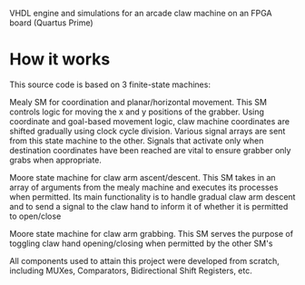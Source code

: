 VHDL engine and simulations for an arcade claw machine on an FPGA board (Quartus Prime)

# How it works
This source code is based on 3 finite-state machines:

Mealy SM for coordination and planar/horizontal movement.
  This SM controls logic for moving the x and y positions of the grabber. Using coordinate and goal-based movement logic, claw machine
  coordinates are shifted gradually using clock cycle division. Various signal arrays are sent from this state machine to the other.
  Signals that activate only when destination coordinates have been reached are vital to ensure grabber only grabs when appropriate.
  
Moore state machine for claw arm ascent/descent.
  This SM takes in an array of arguments from the mealy machine and executes its processes when permitted. Its main functionality is to
  handle gradual claw arm descent and to send a signal to the claw hand to inform it of whether it is permitted to open/close
  
Moore state machine for claw arm grabbing.
  This SM serves the purpose of toggling claw hand opening/closing when permitted by the other SM's
  
All components used to attain this project were developed from scratch, including MUXes, Comparators, Bidirectional Shift Registers, etc.
